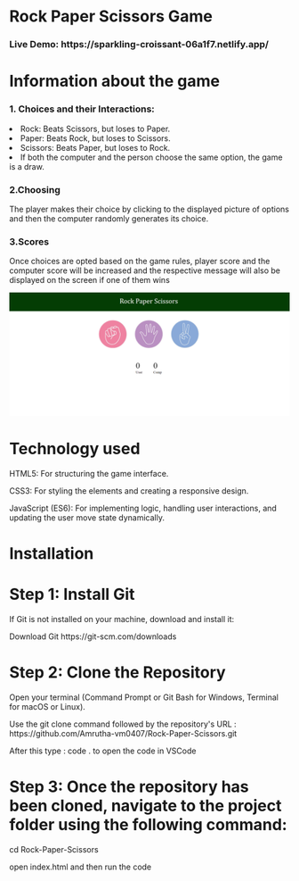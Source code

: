 <h1>Rock Paper Scissors Game</h1>
<h3>Live Demo: https://sparkling-croissant-06a1f7.netlify.app/</h3>
<h1>Information about the game</h1>
<h3>1. Choices and their Interactions:</h3>
<li>Rock: Beats Scissors, but loses to Paper.</li>
<li>Paper: Beats Rock, but loses to Scissors.</li>
<li>Scissors: Beats Paper, but loses to Rock.</li>
<li>If both the computer and the person choose the same option, the game is a draw.</li>
<h3>2.Choosing</h3>
<p>The player makes their choice by clicking to the displayed picture of options and then the computer randomly generates its choice.</p>
<h3>3.Scores</h3>
<p>Once choices are opted based on the game rules, player score and the computer score will be increased and the respective message will also be displayed on the screen if one of them wins</p>
<img src="Screenshot 2024-10-03 225555.png">
<h1>Technology used</h1>
<p>HTML5: For structuring the game interface.</p>
<p>CSS3: For styling the elements and creating a responsive design.</p>
<p>JavaScript (ES6): For implementing logic, handling user interactions, and updating the user move state dynamically.</p>

<h1>Installation</h1>

<h1>Step 1: Install Git </h1>
<p>If Git is not installed on your machine, download and install it:</p>
<p>Download Git https://git-scm.com/downloads</p>



<h1>Step 2: Clone the Repository</h1>
<p>Open your terminal (Command Prompt or Git Bash for Windows, Terminal for macOS or Linux).</p>
<p>Use the git clone command followed by the repository's URL : https://github.com/Amrutha-vm0407/Rock-Paper-Scissors.git</p>
<p>After this type : code . to open the code in VSCode</p>



<h1>Step 3: Once the repository has been cloned, navigate to the project folder using the following command:</h1>
<p>cd Rock-Paper-Scissors</p>
<p>open index.html and then run the code </p>


